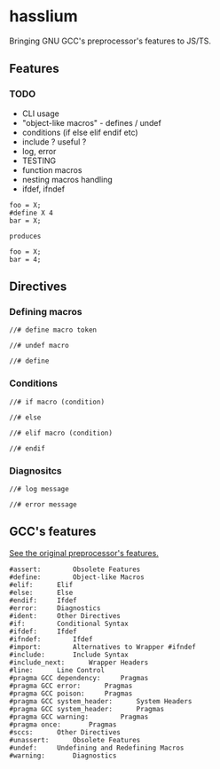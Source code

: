 # hasslium

Bringing GNU GCC's preprocessor's features to JS/TS.

## Features

### TODO

 - CLI usage
 - "object-like macros" - defines / undef
 - conditions (if else elif endif etc)
 - include ? useful ?
 - log, error
 - TESTING
 - function macros
 - nesting macros handling
 - ifdef, ifndef

 
```
foo = X;
#define X 4
bar = X;

produces

foo = X;
bar = 4;

```

## Directives

### Defining macros

```
//# define macro token

//# undef macro

//# define
```

### Conditions

```
//# if macro (condition)

//# else

//# elif macro (condition)

//# endif
```

### Diagnositcs

```
//# log message

//# error message

```

## GCC's features

[See the original preprocessor's features.](https://gcc.gnu.org/onlinedocs/cpp/index.html)

```
#assert:	 	Obsolete Features
#define:	 	Object-like Macros
#elif:	 	Elif
#else:	 	Else
#endif:	 	Ifdef
#error:	 	Diagnostics
#ident:	 	Other Directives
#if:	 	Conditional Syntax
#ifdef:	 	Ifdef
#ifndef:	 	Ifdef
#import:	 	Alternatives to Wrapper #ifndef
#include:	 	Include Syntax
#include_next:	 	Wrapper Headers
#line:	 	Line Control
#pragma GCC dependency:	 	Pragmas
#pragma GCC error:	 	Pragmas
#pragma GCC poison:	 	Pragmas
#pragma GCC system_header:	 	System Headers
#pragma GCC system_header:	 	Pragmas
#pragma GCC warning:	 	Pragmas
#pragma once:	 	Pragmas
#sccs:	 	Other Directives
#unassert:	 	Obsolete Features
#undef:	 	Undefining and Redefining Macros
#warning:	 	Diagnostics
```
